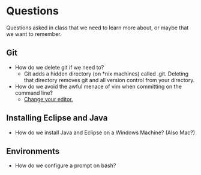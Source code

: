# Questions

Questions asked in class that we need to learn more about, or maybe that we want to remember.


## Git
* How do we delete git if we need to?
   * Git adds a hidden directory (on \*nix machines) called .git. Deleting that directory removes git and all version control from your directory.
* How do we avoid the awful menace of vim when committing on the command line?
   * [Change your editor.](https://help.github.com/articles/associating-text-editors-with-git/)

## Installing Eclipse and Java
* How do we install Java and Eclipse on a Windows Machine? (Also Mac?)

## Environments
* How do we configure a prompt on bash?
